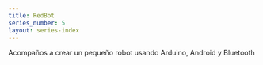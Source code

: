 ```yaml
---
title: RedBot
series_number: 5
layout: series-index
---
```


Acompaños a crear un pequeño robot usando Arduino, Android y Bluetooth

